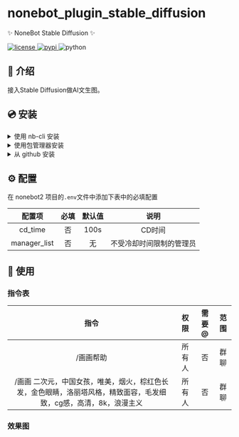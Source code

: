 # nonebot_plugin_stable_diffusion

✨ NoneBot Stable Diffusion ✨

<a href="./LICENSE">
    <img src="https://img.shields.io/github/license/Matrix-King-Studio/nonebot_plugin_stable_diffusion.svg" alt="license">
</a>
<a href="https://pypi.python.org/pypi/nonebot_plugin_stable_diffusion">
    <img src="https://img.shields.io/pypi/v/nonebot_plugin_stable_diffusion.svg" alt="pypi">
</a>
<img src="https://img.shields.io/badge/python-3.9+-blue.svg" alt="python">

## 📖 介绍

接入Stable Diffusion做AI文生图。

## 💿 安装

<details>
<summary>使用 nb-cli 安装</summary>
在 nonebot2 项目的根目录下打开命令行, 输入以下指令即可安装

    nb plugin install nonebot_plugin_stable_diffusion

</details>

<details>
<summary>使用包管理器安装</summary>
在 nonebot2 项目的插件目录下, 打开命令行, 根据你使用的包管理器, 输入相应的安装命令

<details>
<summary>pip</summary>

    pip install nonebot_plugin_stable_diffusion
</details>
<details>
<summary>conda</summary>

    conda install nonebot_plugin_stable_diffusion
</details>

打开 nonebot2 项目的 `bot.py` 文件, 在其中写入

    nonebot.load_plugin("nonebot_plugin_stable_diffusion")

</details>

<details>
<summary>从 github 安装</summary>
在 nonebot2 项目的插件目录下, 打开命令行, 输入以下命令克隆此储存库

    git clone https://github.com/Matrix-King-Studio/nonebot_plugin_stable_diffusion.git

打开 nonebot2 项目的 `bot.py` 文件, 在其中写入

    nonebot.load_plugin("src.plugins.nonebot_plugin_stable_diffusion")

</details>

## ⚙️ 配置

在 nonebot2 项目的`.env`文件中添加下表中的必填配置

| 配置项 | 必填 | 默认值  |                                  说明                                  |
|:-----:|:----:|:----:|:--------------------------------------------------------------------:|
| cd_time | 否 | 100s |      CD时间         |
| manager_list | 否 |  无   | 不受冷却时间限制的管理员 |

## 🎉 使用

### 指令表

|    指令    |  权限   | 需要@ | 范围 |
|:--------:|:-----:|:----:|:----:|
|  /画画帮助   | 所有人 | 否 | 群聊 |
|  /画画 二次元，中国女孩，唯美，烟火，棕红色长发，金色眼睛，洛丽塔风格，精致面容，毛发细致，cg感，高清，8k，浪漫主义   |  所有人   | 否 | 群聊 |

### 效果图
